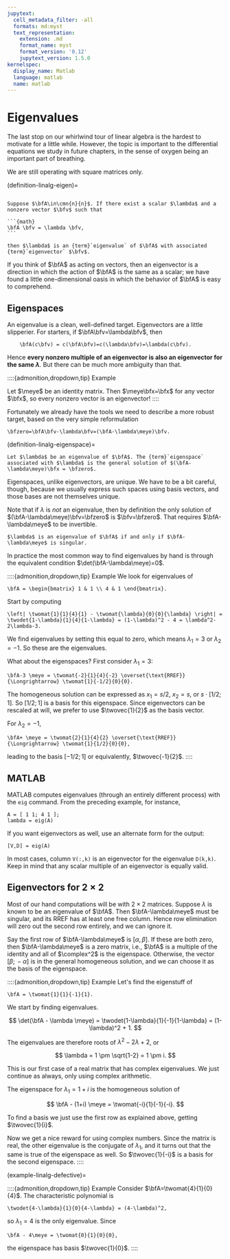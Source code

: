 ```yaml
---
jupytext:
  cell_metadata_filter: -all
  formats: md:myst
  text_representation:
    extension: .md
    format_name: myst
    format_version: '0.12'
    jupytext_version: 1.5.0
kernelspec:
  display_name: Matlab
  language: matlab
  name: matlab
---
```


# Eigenvalues

The last stop on our whirlwind tour of linear algebra is the hardest to motivate for a little while. However, the topic is important to the differential equations we study in future chapters, in the sense of oxygen being an important part of breathing.

We are still operating with square matrices only.

(definition-linalg-eigen)=

````{proof:definition} Eigenvalue and eigenvector

Suppose $\bfA\in\cmn{n}{n}$. If there exist a scalar $\lambda$ and a nonzero vector $\bfv$ such that

```{math}
\bfA \bfv = \lambda \bfv,
```

then $\lambda$ is an {term}`eigenvalue` of $\bfA$ with associated {term}`eigenvector` $\bfv$.
````

If you think of $\bfA$ as acting on vectors, then an eigenvector is a direction in which the action of $\bfA$ is the same as a scalar; we have found a little one-dimensional oasis in which the behavior of $\bfA$ is easy to comprehend.

## Eigenspaces

An eigenvalue is a clean, well-defined target. Eigenvectors are a little slipperier. For starters, if $\bfA\bfv=\lambda\bfv$, then

```{math}
	\bfA(c\bfv) = c(\bfA\bfv)=c(\lambda\bfv)=\lambda(c\bfv).
```

Hence **every nonzero multiple of an eigenvector is also an eigenvector for the same $\lambda$**. But there can be much more ambiguity than that.

::::{admonition,dropdown,tip} Example

Let $\meye$ be an identity matrix. Then $\meye\bfx=\bfx$ for any vector $\bfx$, so every nonzero vector is an eigenvector!
::::

Fortunately we already have the tools we need to describe a more robust target, based on the very simple reformulation

```{math}
\bfzero=\bfA\bfv-\lambda\bfv=(\bfA-\lambda\meye)\bfv.
```

(definition-linalg-eigenspace)=

````{proof:definition} Eigenspace
Let $\lambda$ be an eigenvalue of $\bfA$. The {term}`eigenspace` associated with $\lambda$ is the general solution of $(\bfA-\lambda\meye)\bfx = \bfzero$.
````

Eigenspaces, unlike eigenvectors, are unique. We have to be a bit careful, though, because we usually express such spaces using basis vectors, and those bases are not themselves unique. 

Note that if $\lambda$ is *not* an eigenvalue, then by definition the only solution of $(\bfA-\lambda\meye)\bfv=\bfzero$ is $\bfv=\bfzero$. That requires $\bfA-\lambda\meye$ to be invertible.

````{proof:theorem}
$\lambda$ is an eigenvalue of $\bfA$ if and only if $\bfA-\lambda\meye$ is singular.
````

In practice the most common way to find eigenvalues by hand is through the equivalent condition $\det(\bfA-\lambda\meye)=0$.

::::{admonition,dropdown,tip} Example
We look for eigenvalues of

```{math}
\bfA = \begin{bmatrix} 1 & 1 \\ 4 & 1 \end{bmatrix}.
```

Start by computing

```{math}
\left| \twomat{1}{1}{4}{1} - \twomat{\lambda}{0}{0}{\lambda} \right| = \twodet{1-\lambda}{1}{4}{1-\lambda} = (1-\lambda)^2 - 4 = \lambda^2-2\lambda-3.
```

We find eigenvalues by setting this equal to zero, which means $\lambda_1=3$ or $\lambda_2=-1$. So these are the eigenvalues.

What about the eigenspaces? First consider $\lambda_1=3$:

```{math}
\bfA-3 \meye = \twomat{-2}{1}{4}{-2} \overset{\text{RREF}}{\Longrightarrow} \twomat{1}{-1/2}{0}{0}.
```

The homogeneous solution can be expressed as $x_1=s/2$, $x_2=s$, or $s\cdot[1/2;\,1]$. So $[1/2;\,1]$ is a basis for this eigenspace. Since eigenvectors can be rescaled at will, we prefer to use $\twovec{1}{2}$ as the basis vector.


For $\lambda_2=-1$,

```{math}
\bfA+ \meye = \twomat{2}{1}{4}{2} \overset{\text{RREF}}{\Longrightarrow} \twomat{1}{1/2}{0}{0},
```

leading to the basis $[-1/2;\,1]$ or equivalently, $\twovec{-1}{2}$.
::::

## MATLAB

MATLAB computes eigenvalues (through an entirely different process) with the `eig` command. From the preceding example, for instance,

```{code-cell}
A = [ 1 1; 4 1 ];
lambda = eig(A)
```

If you want eigenvectors as well, use an alternate form for the output:

```{code-cell}
[V,D] = eig(A)
```

In most cases, column `V(:,k)` is an eigenvector for the eigenvalue `D(k,k)`. Keep in mind that any scalar multiple of an eigenvector is equally valid.

## Eigenvectors for $2\times 2$

Most of our hand computations will be with $2\times 2$ matrices. Suppose $\lambda$ is known to be an eigenvalue of $\bfA$. Then $\bfA-\lambda\meye$ must be singular, and its RREF has at least one free column. Hence row elimination will zero out the second row entirely, and we can ignore it.

Say the first row of $\bfA-\lambda\meye$ is $[\alpha,\beta]$. If these are both zero, then $\bfA-\lambda\meye$ is a zero matrix, i.e., $\bfA$ is a multiple of the identity and all of $\complex^2$ is the eigenspace. Otherwise, the vector $[\beta;\,-\alpha]$ is in the general homogeneous solution, and we can choose it as the basis of the eigenspace.

::::{admonition,dropdown,tip} Example
Let's find the eigenstuff of 

```{math}
\bfA = \twomat{1}{1}{-1}{1}.
```

We start by finding eigenvalues. 

$$
\det(\bfA - \lambda \meye) = \twodet{1-\lambda}{1}{-1}{1-\lambda} = (1-\lambda)^2 + 1.
$$

The eigenvalues are therefore roots of $\lambda^2 - 2\lambda + 2$, or 

$$
\lambda = 1 \pm \sqrt{1-2} = 1 \pm i.
$$

This is our first case of a real matrix that has complex eigenvalues. We just continue as always, only using complex arithmetic.

The eigenspace for $\lambda_1=1+i$ is the homogeneous solution of 

$$
\bfA - (1+i) \meye = \twomat{-i}{1}{-1}{-i}.
$$

To find a basis we just use the first row as explained above, getting $\twovec{1}{i}$. 

Now we get a nice reward for using complex numbers. Since the matrix is real, the other eigenvalue is the conjugate of $\lambda_1$, and it turns out that the same is true of the eigenspace as well. So $\twovec{1}{-i}$ is a basis for the second eigenspace.
::::

(example-linalg-defective)=

::::{admonition,dropdown,tip} Example
Consider $\bfA=\twomat{4}{1}{0}{4}$. The characteristic polynomial is

```{math}
\twodet{4-\lambda}{1}{0}{4-\lambda} = (4-\lambda)^2,
```

so $\lambda_1=4$ is the only eigenvalue. Since

```{math}
\bfA - 4\meye = \twomat{0}{1}{0}{0},
```

the eigenspace has basis $\twovec{1}{0}$.
::::

<!-- ::::{admonition,dropdown,tip} Example
			
				We find the eigenvalues and eigenvectors of
				```{math}
					\begin{bmatrix} 1 & -1 \\ 5 & -3 \end{bmatrix}
				```.
				The characteristic polynomial is $\lambda^2 +2 \lambda +2$, with roots  $\lambda_{1,2} = -1 \pm 1i.$
			
			
				To find an eigenvector for $\lambda_1$, we note that the first row of $ \bfA - \lambda_1 \mathbf{I} $ is $[(2-i),-1]$. Thus a basis for this eigenspace is the single eigenvector $\twovec{1}{2-i}$.
			
			
				We get a benefit here from the complex eigenvalues: the conjugate of an eigenvector for $\lambda_1$ will be an eigenvector for $\lambda_2$. So we have $\spanset\left(\twovec{1}{2+i}\right)$ to go with $\lambda_2$.
			
		::::
	 -->
   